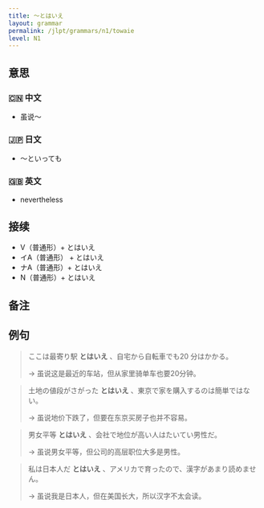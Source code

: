 ```yaml
---
title: 〜とはいえ
layout: grammar
permalink: /jlpt/grammars/n1/towaie
level: N1
---
```


## 意思

### 🇨🇳 中文

- 虽说〜

### 🇯🇵 日文

- 〜といっても

### 🇬🇧 英文

- nevertheless

## 接续

- V（普通形）+ とはいえ
- イA（普通形） + とはいえ
- ナA（普通形）+ とはいえ
- N（普通形）+ とはいえ

## 备注


## 例句

> ここは最寄り駅 **とはいえ** 、自宅から自転車でも20 分はかかる。
>
> → 虽说这是最近的车站，但从家里骑单车也要20分钟。

> 土地の値段がさがった **とはいえ** 、東京で家を購入するのは簡単ではない。
>
> → 虽说地价下跌了，但要在东京买房子也并不容易。

> 男女平等 **とはいえ** 、会社で地位が高い人はたいてい男性だ。
>
> →  虽说男女平等，但公司的高层职位大多是男性。

> 私は日本人だ **とはいえ** 、アメリカで育ったので、漢字があまり読めません。
>
> → 虽说我是日本人，但在美国长大，所以汉字不太会读。

